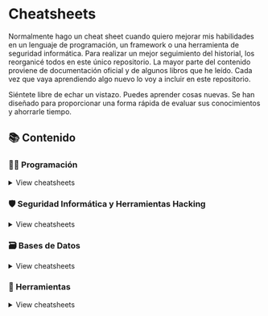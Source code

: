 # Cheatsheets

Normalmente hago un cheat sheet cuando quiero mejorar mis habilidades en un lenguaje de programación, un framework o una herramienta de seguridad informática. Para realizar un mejor seguimiento del historial, los reorganicé todos en este único repositorio. La mayor parte del contenido proviene de documentación oficial y de algunos libros que he leído. Cada vez que vaya aprendiendo algo nuevo lo voy a incluir en este repositorio.

Siéntete libre de echar un vistazo. Puedes aprender cosas nuevas. Se han diseñado para proporcionar una forma rápida de evaluar sus conocimientos y ahorrarle tiempo.

## 📚 Contenido

### 👨‍💻 Programación

<details>
<summary>View cheatsheets</summary>

</details>

### 🛡️ Seguridad Informática y Herramientas Hacking

<details>
<summary>View cheatsheets</summary>

- [Cewl](hacking/cewl)
- [Hydra](hacking/hydra)
- [John](hacking/john)
- [Netcat](hacking/netcat)
- [Nikto](hacking/nikto)
- [Nmap](hacking/nmap)
- [TCPdump](hacking/tcpdump)

</details>

### 🗃️ Bases de Datos

<details>
<summary>View cheatsheets</summary>

</details>

### 🔧 Herramientas

<details>
<summary>View cheatsheets</summary>

- [HTTP-Codes](tools/http-codes)

</details>